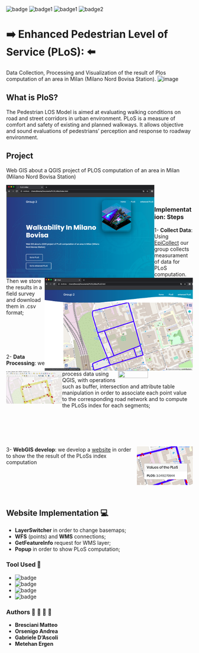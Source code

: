 ![badge](https://img.shields.io/conda/pn/conda-forge/python?color=blue) 
![badge1](https://img.shields.io/badge/-HTML-orange)  ![badge1](https://img.shields.io/badge/-JAVASCRIPT-red) ![badge2](https://img.shields.io/badge/-CSS-green)
#  :arrow_right: Enhanced Pedestrian Level of Service (PLoS): :arrow_left:
Data Collection, Processing and Visualization of the result of Plos computation of an area in Milan (Milano Nord Bovisa Station). 
![image](https://cleanairasia.org/wp-content/uploads/portal/files/Walkability.JPG)

## What is PloS?
The Pedestrian LOS Model is aimed at evaluating walking conditions on road and street corridors in urban environment.
PLoS is a measure of comfort and safety of existing and planned walkways. It allows objective and sound evaluations of pedestrians’ perception and response to roadway environment.

## Project 
Web GIS about a QGIS project of PLOS computation of an area in Milan (Milano Nord Bovisa Station)

<kbd><img src="img/website.png" width="400" height="250"  align="left"></kbd><kbd><img src="img/GIS3.png" width="400" height="250"  align="right" ></kbd>

<br />
<br />

### Implementation: Steps
<img src="https://five.epicollect.net/images/ec5-intro-collect-data.jpg" width="40%" height="40%"  align="right">

1- **Collect Data**: Using [EpiCollect](https://five.epicollect.net) our group collects measurament of data for PLoS computation. Then we store the results in a field survey and download them in .csv format;
<br />
<br />
<br />
<br />
<br />
<br />
<br />
 <img src="img/README.jpeg" width="30%" height="30%"  align="left">
2- **Data Processing**: we process data using QGIS, with operations such as buffer, intersection and attribute table manipulation in order to associate each point value to the corresponding road network and to compute the PLoSs index for each segments;
<br />
<br />
<br />
<br />
<br />
<br />
<br />
<img src="img/PLOS.png" width="30%" height="30%"  align="right" >
3- **WebGIS develop**: we develop a [website](https://github.com/bresc19/PLOS_Milan/blob/master/index.html) in order to show the the result of the PLoSs index computation
<br />
<br />
<br />
<br />
<br />
<br />

## Website Implementation :computer:
- **LayerSwitcher** in order to change basemaps;
- **WFS** (points) and **WMS** connections;
- **GetFeatureInfo** request for WMS layer;
- **Popup** in order to show PLoS computation;


### Tool Used :wrench:
- ![badge](https://img.shields.io/badge/GeoServer-2.15-blue)
- ![badge](https://img.shields.io/badge/QGIS-3.4-green)
- ![badge](https://img.shields.io/badge/OpenLayers-6.1.1-9cf)
- ![badge](https://img.shields.io/badge/Epicollect-5-purple)



### Authors :bust_in_silhouette: :bust_in_silhouette: :bust_in_silhouette: :bust_in_silhouette:

* **Bresciani Matteo** 
* **Orsenigo Andrea**
* **Gabriele D’Ascoli**
* **Metehan Ergen**
